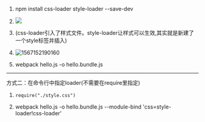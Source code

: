 1. npm install css-loader style-loader --save-dev
2. ![](C:\Users\Administrator\AppData\Roaming\Typora\typora-user-images\1567152431256.png)
3. (css-loader引入了样式文件。style-loader让样式可以生效,其实就是新建了一个style标签并插入)
4. ![1567152190160](C:\Users\Administrator\AppData\Roaming\Typora\typora-user-images\1567152190160.png)

4. webpack hello.js -o hello.bundle.js

---

方式二：在命令行中指定loader(不需要在require里指定)

1. `require("./style.css")`

2. webpack hello.js -o hello.bundle.js --module-bind 'css=style-loader!css-loader'